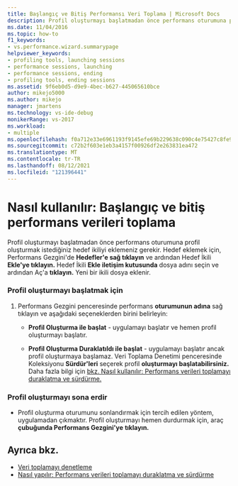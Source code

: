 ```yaml
---
title: Başlangıç ve Bitiş Performansı Veri Toplama | Microsoft Docs
description: Profil oluşturmayı başlatmadan önce performans oturumuna profil oluşturmak istediğiniz hedef ikiliyi nasıl ekleyebilirsiniz?
ms.date: 11/04/2016
ms.topic: how-to
f1_keywords:
- vs.performance.wizard.summarypage
helpviewer_keywords:
- profiling tools, launching sessions
- performance sessions, launching
- performance sessions, ending
- profiling tools, ending sessions
ms.assetid: 9f6eb0d5-d9e9-4bec-b627-445065610bce
author: mikejo5000
ms.author: mikejo
manager: jmartens
ms.technology: vs-ide-debug
monikerRange: vs-2017
ms.workload:
- multiple
ms.openlocfilehash: f0a712e33e6961193f9145efe69b229638c090c4e75427c8fe92809cc0e3fd58
ms.sourcegitcommit: c72b2f603e1eb3a4157f00926df2e263831ea472
ms.translationtype: MT
ms.contentlocale: tr-TR
ms.lasthandoff: 08/12/2021
ms.locfileid: "121396441"
---
```

# <a name="how-to-start-and-end-performance-data-collection"></a>Nasıl kullanılır: Başlangıç ve bitiş performans verileri toplama
Profil oluşturmayı başlatmadan önce performans oturumuna profil oluşturmak istediğiniz hedef ikiliyi eklemeniz gerekir. Hedef eklemek için, Performans Gezgini'de **Hedefler'e sağ tıklayın** ve ardından Hedef İkili **Ekle'ye tıklayın.**  Hedef İkili **Ekle iletişim kutusunda** dosya adını seçin ve ardından Aç'a **tıklayın.** Yeni bir ikili dosya eklenir.

### <a name="to-start-profiling"></a>Profil oluşturmayı başlatmak için

1. Performans Gezgini penceresinde performans **oturumunun adına** sağ tıklayın ve aşağıdaki seçeneklerden birini belirleyin:

    - **Profil Oluşturma ile başlat** - uygulamayı başlatır ve hemen profil oluşturmayı başlatır.

    - **Profil Oluşturma Duraklatıldı ile başlat** - uygulamayı başlatır ancak profil oluşturmaya başlamaz. Veri Toplama Denetimi penceresinde Koleksiyonu **Sürdür'leri** seçerek profil **oluşturmayı başlatabilirsiniz.** Daha fazla bilgi için [bkz. Nasıl kullanılır: Performans verileri toplamayı duraklatma ve sürdürme.](../profiling/how-to-pause-and-resume-performance-data-collection.md)

### <a name="to-end-profiling"></a>Profil oluşturmayı sona erdir

- Profil oluşturma oturumunu sonlandırmak için tercih edilen yöntem, uygulamadan çıkmaktır. Profil oluşturmayı hemen durdurmak için, araç **çubuğunda Performans Gezgini'ye** **tıklayın.**

## <a name="see-also"></a>Ayrıca bkz.
- [Veri toplamayı denetleme](../profiling/controlling-data-collection.md)
- [Nasıl yapılır: Performans verileri toplamayı duraklatma ve sürdürme](../profiling/how-to-pause-and-resume-performance-data-collection.md)
